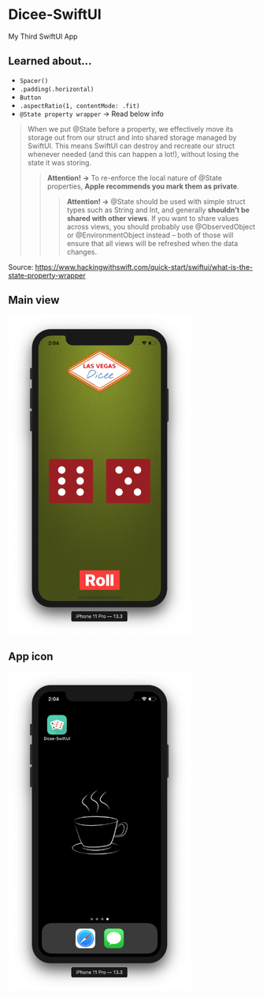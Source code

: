 # Dicee-SwiftUI
My Third SwiftUI App

## Learned about...
+ `Spacer()`
+ `.padding(.horizontal)`
+ `Button`
+ `.aspectRatio(1, contentMode: .fit)`
+ `@State property wrapper` -> Read below info
> When we put @State before a property, we effectively move its storage out from our struct and into shared storage managed by SwiftUI. This means SwiftUI can destroy and recreate our struct whenever needed (and this can happen a lot!), without losing the state it was storing.
>> __Attention! ->__ To re-enforce the local nature of @State properties, __Apple recommends you mark them as private__.
>>> __Attention! ->__ @State should be used with simple struct types such as String and Int, and generally __shouldn’t be shared with other views__. If you want to share values across views, you should probably use @ObservedObject or @EnvironmentObject instead – both of those will ensure that all views will be refreshed when the data changes.

Source: https://www.hackingwithswift.com/quick-start/swiftui/what-is-the-state-property-wrapper

## Main view
<img src="https://github.com/nurtugan/Dicee-SwiftUI/blob/master/Screenshots/Screen%20Shot%202020-03-24%20at%202.04.26%20AM.png" alt="" width="371" height="648">

## App icon
<img src="https://github.com/nurtugan/Dicee-SwiftUI/blob/master/Screenshots/Screen%20Shot%202020-03-24%20at%202.04.38%20AM.png" alt="" width="371" height="648">

